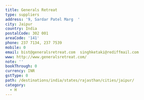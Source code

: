 ```yaml
---
title: Generals Retreat
type: suppliers
address: '9, Sardar Patel Marg  '
city: Jaipur
country: India
postalCode: 302 001
areaCode: '141'
phone: 237 7134, 237 7539
mobile: 0
email: bist@generalsretreat.com  singhketaki@rediffmail.com
www: http://www.generalsretreat.com/
note: ''
bookThrough: 0
currency: INR
gstType: 0
path: /destinations/india/states/rajasthan/cities/jaipur/
category:
  - H
---
```



